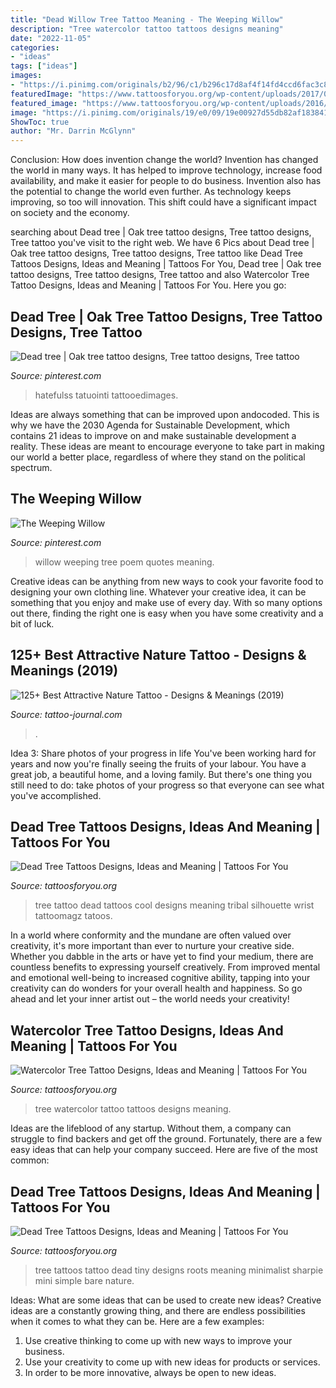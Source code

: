 ```yaml
---
title: "Dead Willow Tree Tattoo Meaning - The Weeping Willow"
description: "Tree watercolor tattoo tattoos designs meaning"
date: "2022-11-05"
categories:
- "ideas"
tags: ["ideas"]
images:
- "https://i.pinimg.com/originals/b2/96/c1/b296c17d8af4f14fd4ccd6fac3c83e4d.jpg"
featuredImage: "https://www.tattoosforyou.org/wp-content/uploads/2017/04/Small-Watercolor-Tree-Tattoo.jpg"
featured_image: "https://www.tattoosforyou.org/wp-content/uploads/2016/03/Small-Dead-Tree-Tattoo-225x300.jpg"
image: "https://i.pinimg.com/originals/19/e0/09/19e00927d55db82af183841dbdeb1e92.jpg"
ShowToc: true
author: "Mr. Darrin McGlynn"
---
```



Conclusion: How does invention change the world?
Invention has changed the world in many ways. It has helped to improve technology, increase food availability, and make it easier for people to do business. Invention also has the potential to change the world even further. As technology keeps improving, so too will innovation. This shift could have a significant impact on society and the economy.

	

		
searching about Dead tree | Oak tree tattoo designs, Tree tattoo designs, Tree tattoo you've visit to the right web. We have 6 Pics about Dead tree | Oak tree tattoo designs, Tree tattoo designs, Tree tattoo like Dead Tree Tattoos Designs, Ideas and Meaning | Tattoos For You, Dead tree | Oak tree tattoo designs, Tree tattoo designs, Tree tattoo and also Watercolor Tree Tattoo Designs, Ideas and Meaning | Tattoos For You. Here you go:
		
    
## Dead Tree | Oak Tree Tattoo Designs, Tree Tattoo Designs, Tree Tattoo

<img loading=lazy src="https://i.pinimg.com/originals/19/e0/09/19e00927d55db82af183841dbdeb1e92.jpg" onerror="this.onerror=null;this.src='https://tse1.mm.bing.net/th?id=OIP.UIQpFDoCERxBkA2lTQDQmQHaMF&amp;pid=15.1';" alt="Dead tree | Oak tree tattoo designs, Tree tattoo designs, Tree tattoo">

_Source: pinterest.com_

>hatefulss tatuointi tattooedimages. 

	

Ideas are always something that can be improved upon andocoded. This is why we have the 2030 Agenda for Sustainable Development, which contains 21 ideas to improve on and make sustainable development a reality. These ideas are meant to encourage everyone to take part in making our world a better place, regardless of where they stand on the political spectrum.

    
## The Weeping Willow

<img loading=lazy src="https://i.pinimg.com/originals/b2/96/c1/b296c17d8af4f14fd4ccd6fac3c83e4d.jpg" onerror="this.onerror=null;this.src='https://tse2.mm.bing.net/th?id=OIP.nK8eqsB1zfXGdXeZHZxSyAHaHX&amp;pid=15.1';" alt="The Weeping Willow">

_Source: pinterest.com_

>willow weeping tree poem quotes meaning. 

	

Creative ideas can be anything from new ways to cook your favorite food to designing your own clothing line. Whatever your creative idea, it can be something that you enjoy and make use of every day. With so many options out there, finding the right one is easy when you have some creativity and a bit of luck.

    
## 125+ Best Attractive Nature Tattoo - Designs &amp; Meanings (2019)

<img loading=lazy src="https://tattoo-journal.com/wp-content/uploads/2015/08/nature-tattoo-32.jpg" onerror="this.onerror=null;this.src='https://tse3.mm.bing.net/th?id=OIP.17axyjoXVxfwYWJPIcGDfgHaHa&amp;pid=15.1';" alt="125+ Best Attractive Nature Tattoo - Designs &amp; Meanings (2019)">

_Source: tattoo-journal.com_

>. 

	

Idea 3: Share photos of your progress in life
You've been working hard for years and now you're finally seeing the fruits of your labour. You have a great job, a beautiful home, and a loving family. But there's one thing you still need to do: take photos of your progress so that everyone can see what you've accomplished.

    
## Dead Tree Tattoos Designs, Ideas And Meaning | Tattoos For You

<img loading=lazy src="https://www.tattoosforyou.org/wp-content/uploads/2016/03/Dead-Tree-Tattoos.jpg" onerror="this.onerror=null;this.src='https://tse1.mm.bing.net/th?id=OIP.n7o2rbNCMm3yJxd0cf3R5QHaJ4&amp;pid=15.1';" alt="Dead Tree Tattoos Designs, Ideas and Meaning | Tattoos For You">

_Source: tattoosforyou.org_

>tree tattoo dead tattoos cool designs meaning tribal silhouette wrist tattoomagz tatoos. 

	

In a world where conformity and the mundane are often valued over creativity, it's more important than ever to nurture your creative side. Whether you dabble in the arts or have yet to find your medium, there are countless benefits to expressing yourself creatively. From improved mental and emotional well-being to increased cognitive ability, tapping into your creativity can do wonders for your overall health and happiness. So go ahead and let your inner artist out – the world needs your creativity!

    
## Watercolor Tree Tattoo Designs, Ideas And Meaning | Tattoos For You

<img loading=lazy src="https://www.tattoosforyou.org/wp-content/uploads/2017/04/Small-Watercolor-Tree-Tattoo.jpg" onerror="this.onerror=null;this.src='https://tse4.mm.bing.net/th?id=OIP.tLeFVesISk5YNqBhpU-kjAHaHa&amp;pid=15.1';" alt="Watercolor Tree Tattoo Designs, Ideas and Meaning | Tattoos For You">

_Source: tattoosforyou.org_

>tree watercolor tattoo tattoos designs meaning. 

	

Ideas are the lifeblood of any startup. Without them, a company can struggle to find backers and get off the ground. Fortunately, there are a few easy ideas that can help your company succeed. Here are five of the most common: 

    
## Dead Tree Tattoos Designs, Ideas And Meaning | Tattoos For You

<img loading=lazy src="https://www.tattoosforyou.org/wp-content/uploads/2016/03/Small-Dead-Tree-Tattoo-225x300.jpg" onerror="this.onerror=null;this.src='https://tse2.mm.bing.net/th?id=OIP.CpsPza2rJ-k7grKV8kTMiAAAAA&amp;pid=15.1';" alt="Dead Tree Tattoos Designs, Ideas and Meaning | Tattoos For You">

_Source: tattoosforyou.org_

>tree tattoos tattoo dead tiny designs roots meaning minimalist sharpie mini simple bare nature. 

	

Ideas: What are some ideas that can be used to create new ideas?
Creative ideas are a constantly growing thing, and there are endless possibilities when it comes to what they can be. Here are a few examples:
1. Use creative thinking to come up with new ways to improve your business.
2. Use your creativity to come up with new ideas for products or services.
3. In order to be more innovative, always be open to new ideas.

